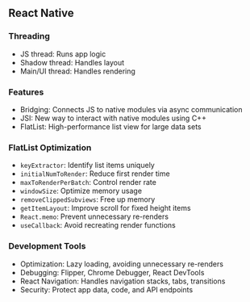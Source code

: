 
## React Native

### Threading
- JS thread: Runs app logic
- Shadow thread: Handles layout
- Main/UI thread: Handles rendering

### Features
- Bridging: Connects JS to native modules via async communication
- JSI: New way to interact with native modules using C++
- FlatList: High-performance list view for large data sets

### FlatList Optimization
- `keyExtractor`: Identify list items uniquely
- `initialNumToRender`: Reduce first render time
- `maxToRenderPerBatch`: Control render rate
- `windowSize`: Optimize memory usage
- `removeClippedSubviews`: Free up memory
- `getItemLayout`: Improve scroll for fixed height items
- `React.memo`: Prevent unnecessary re-renders
- `useCallback`: Avoid recreating render functions

### Development Tools
- Optimization: Lazy loading, avoiding unnecessary re-renders
- Debugging: Flipper, Chrome Debugger, React DevTools
- React Navigation: Handles navigation stacks, tabs, transitions
- Security: Protect app data, code, and API endpoints
